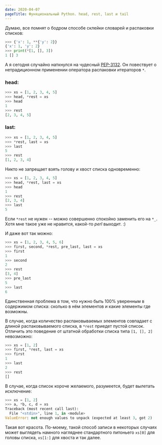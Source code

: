 ```yaml
---
date: 2020-04-07
pageTitle: Функциональный Python. head, rest, last и tail
---
```

Думаю, все помнят о бодром способе склейки словарей и распаковки списков:

```python
>>> {'x': 1, **{'y': 2}}
{'x': 1, 'y': 2}
>>> print(*[1, [], 3])
1 [] 3
```

А я сегодня случайно наткнулся на чудесный [PEP-3132](https://www.python.org/dev/peps/pep-3132). Он повествует о нетрадиционном применении оператора распаковки итераторов `*`.

### **head**:

```python
>>> xs = [1, 2, 3, 4, 5]
>>> head, *rest = xs
>>> head
1
>>> rest
[2, 3, 4, 5]
```

### **last**:

```python
>>> xs = [1, 2, 3, 4, 5]
>>> *rest, last = xs
>>> last
5
>>> rest
[1, 2, 3, 4]
```

Никто не запрещает взять голову и хвост списка одновременно:

```python
>>> xs = [1, 2, 3, 4, 5]
>>> head, *rest, last = xs
>>> head
1
>>> rest
[2, 3, 4]
>>> last
5
```

Если `*rest` не нужен -- можно совершенно спокойно заменить его на `*_`. Хотя мне такое уже не нравится, какой-то *perl* выходит. :)

И даже вот так можно:

```python
>>> xs = [1, 2, 3, 4, 5, 6]
>>> first, second, *rest, pre_last, last = xs
>>> first
1
>>> second
2
>>> rest
[3, 4]
>>> pre_last
5
>>> last
6
```

Единственная проблема в том, что нужно быть 100% уверенным в содержимом списка: сколько в нём элементов и какие элементы где возможны.

В случае, когда количество распаковываемых элементов совпадает с длиной распаковываемого списка, в `*rest` приедет пустой список. Отличить это поведение от штатной обработки списка типа `[1, [], 2]` невозможно:

```python
>>> xs = [1, 2]
>>> first, *rest, last = xs
>>> first
1
>>> last
2
>>> rest
[]
```

В случае, когда список короче желаемого, разумеется, будет вылетать исключение:

```python
>>> xs = [1, 2]
>>> a, *b, c, d = xs
Traceback (most recent call last):
  File "<stdin>", line 1, in <module>
ValueError: not enough values to unpack (expected at least 3, got 2)
```

Такая вот красота. По-моему, такой способ записи в некоторых случаях может выглядеть намного нагляднее стандартного 
питоньего `xs[0]` для головы списка, `xs[1:]` для хвоста и так далее.
